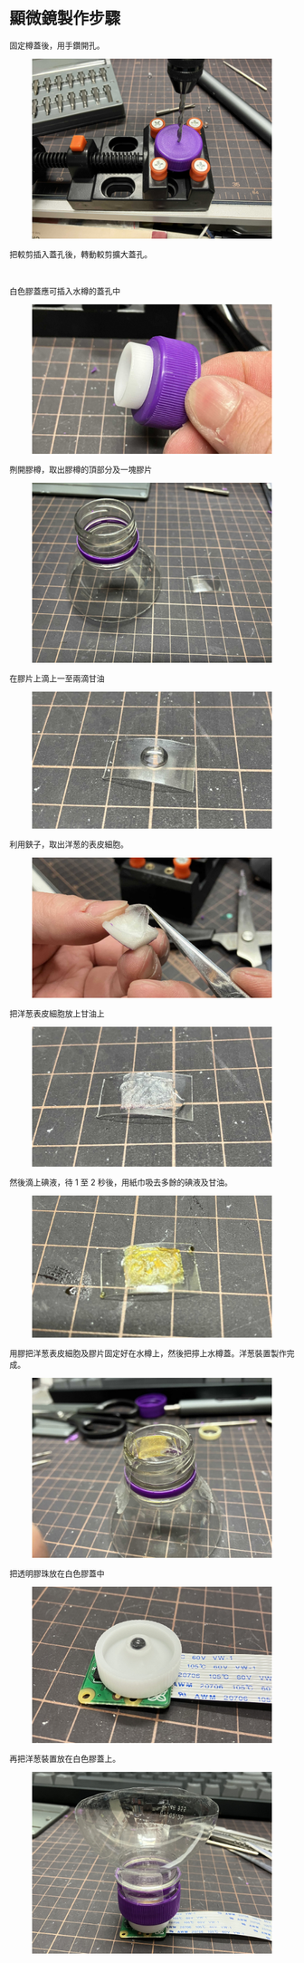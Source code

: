 # 顯微鏡製作步驟

固定樽蓋後，用手鑽開孔。

<figure><img src="../.gitbook/assets/IMG_1041.jpeg" alt=""><figcaption></figcaption></figure>

&#x20;把較剪插入蓋孔後，轉動較剪擴大蓋孔。

<figure><img src="../.gitbook/assets/IMG_1050 copy.png" alt=""><figcaption></figcaption></figure>

白色膠蓋應可插入水樽的蓋孔中

<figure><img src="../.gitbook/assets/IMG_1051 copy.jpeg" alt=""><figcaption></figcaption></figure>

𠝹開膠樽，取出膠樽的頂部分及一塊膠片

<figure><img src="../.gitbook/assets/IMG_1080.jpeg" alt=""><figcaption></figcaption></figure>

在膠片上滴上一至兩滴甘油

<figure><img src="../.gitbook/assets/IMG_1067 copy.jpg" alt=""><figcaption></figcaption></figure>

利用鋏子，取出洋葱的表皮細胞。

<figure><img src="../.gitbook/assets/IMG_1055 copy.jpeg" alt=""><figcaption></figcaption></figure>

把洋葱表皮細胞放上甘油上

<figure><img src="../.gitbook/assets/IMG_1068 copy.jpg" alt=""><figcaption></figcaption></figure>

然後滴上碘液，待 1 至 2 秒後，用紙巾吸去多餘的碘液及甘油。

<figure><img src="../.gitbook/assets/IMG_1070 copy.jpeg" alt=""><figcaption></figcaption></figure>

用膠把洋葱表皮細胞及膠片固定好在水樽上，然後把擰上水樽蓋。洋葱裝置製作完成。

<figure><img src="../.gitbook/assets/IMG_1077.jpeg" alt=""><figcaption></figcaption></figure>

把透明膠珠放在白色膠蓋中

<figure><img src="../.gitbook/assets/IMG_1082 2 copy.jpeg" alt=""><figcaption></figcaption></figure>

再把洋葱裝置放在白色膠蓋上。

<figure><img src="../.gitbook/assets/IMG_1084 (2).jpg" alt=""><figcaption></figcaption></figure>



